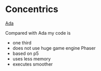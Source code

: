 # Concentrics

[Ada](https://codepen.io/ada-lovecraft/pen/VazEze)

Compared with Ada my code is

* one third
* does not use huge game engine Phaser
* based on p5
* uses less memory
* executes smoother